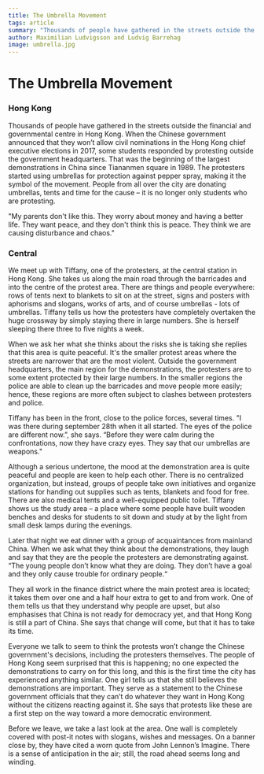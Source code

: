```yaml
--- 
title: The Umbrella Movement
tags: article
summary: "Thousands of people have gathered in the streets outside the financial and governmental centre in Hong Kong. When the Chinese government announced that they won’t allow civil nominations in the Hong Kong chief executive elections in 2017, some students responded by protesting outside the government headquarters. That was the beginning of the largest demonstrations in China since Tiananmen square in 1989. The protesters started using umbrellas for protection against pepper spray, making it the symbol of the movement. People from all over the city are donating umbrellas, tents and time for the cause – it is no longer only students who are protesting."
author: Maximilian Ludvigsson and Ludvig Barrehag
image: umbrella.jpg
---
```


# The Umbrella Movement

### Hong Kong

Thousands of people have gathered in the streets outside the financial and governmental centre in Hong Kong. When the Chinese government announced that they won’t allow civil nominations in the Hong Kong chief executive elections in 2017, some students responded by protesting outside the government headquarters. That was the beginning of the largest demonstrations in China since Tiananmen square in 1989. The protesters started using umbrellas for protection against pepper spray, making it the symbol of the movement. People from all over the city are donating umbrellas, tents and time for the cause – it is no longer only students who are protesting.

"My parents don't like this. They worry about money and having a better life. They want peace, and they don't think this is peace. They think we are causing disturbance and chaos."

### Central

We meet up with Tiffany, one of the protesters, at the central station in Hong Kong. She takes us along the main road through the barricades and into the centre of the protest area. There are things and people everywhere: rows of tents next to blankets to sit on at the street, signs and posters with aphorisms and slogans, works of arts, and of course umbrellas - lots of umbrellas. Tiffany tells us how the protesters have completely overtaken the huge crossway by simply staying there in large numbers. She is herself sleeping there three to five nights a week.

When we ask her what she thinks about the risks she is taking she replies that this area is quite peaceful. It's the smaller protest areas where the streets are narrower that are the most violent. Outside the government headquarters, the main region for the demonstrations, the protesters are to some extent protected by their large numbers. In the smaller regions the police are able to clean up the barricades and move people more easily; hence, these regions are more often subject to clashes between protesters and police. 

Tiffany has been in the front, close to the police forces, several times. "I was there during september 28th when it all started. The eyes of the police are different now.”, she says.  “Before they were calm during the confrontations, now they have crazy eyes. They say that our umbrellas are weapons."

Although a serious undertone, the mood at the demonstration area is quite peaceful and people are keen to help each other. There is no centralized organization, but instead, groups of people take own initiatives and organize stations for handing out supplies such as tents, blankets and food for free. There are also medical tents and a well-equipped public toilet. Tiffany shows us the study area – a place where some people have built wooden benches and desks for students to sit down and study at by the light from small desk lamps during the evenings. 

Later that night we eat dinner with a group of acquaintances from mainland China. When we ask what they think about the demonstrations, they laugh and say that they are the people the protesters are demonstrating against. “The young people don’t know what they are doing. They don’t have a goal and they only cause trouble for ordinary people.“

They all work in the finance district where the main protest area is located; it takes them over one and a half hour extra to get to and from work. One of them tells us that they understand why people are upset, but also emphasises that China is not ready for democracy yet, and that Hong Kong is still a part of China. She says that change will come, but that it has to take its time. 

Everyone we talk to seem to think the protests won’t change the Chinese government's decisions, including the protesters themselves. The people of Hong Kong seem surprised that this is happening; no one expected the demonstrations to carry on for this long, and this is the first time the city has experienced anything similar. One girl tells us that she still believes the demonstrations are important. They serve as a statement to the Chinese government officials that they can’t do whatever they want in Hong Kong without the citizens reacting against it. She says that protests like these are a first step on the way toward a more democratic environment. 

Before we leave, we take a last look at the area. One wall is completely covered with post-it notes with slogans, wishes and messages. On a banner close by, they have cited a worn quote from John Lennon’s Imagine. There is a sense of anticipation in the air; still, the road ahead seems long and winding.
